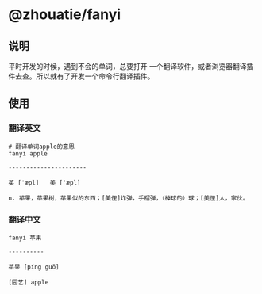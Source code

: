 # @zhouatie/fanyi

## 说明

平时开发的时候，遇到不会的单词，总要打开 一个翻译软件，或者浏览器翻译插件去查。所以就有了开发一个命令行翻译插件。

## 使用

### 翻译英文

```shell
# 翻译单词apple的意思
fanyi apple

----------------------

英 [ˈæpl]   美 [ˈæpl]

n. 苹果，苹果树，苹果似的东西；[美俚]炸弹，手榴弹，（棒球的）球；[美俚]人，家伙。
```

### 翻译中文

```shell
fanyi 苹果

----------

苹果 [píng guǒ]

[园艺] apple
```
